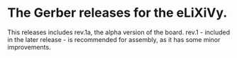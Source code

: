 # The Gerber releases for the eLiXiVy.
This releases includes rev.1a, the alpha version of the board.
rev.1 - included in the later release - is recommended for assembly, as it has some minor improvements.